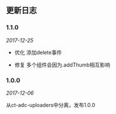 ## 更新日志

### 1.1.0

*2017-12-25*

- 优化 添加delete事件

- 修复 多个组件会因为.addThumb相互影响

### 1.0.0

*2017-12-06*

从ct-adc-uploaders中分离，发布1.0.0